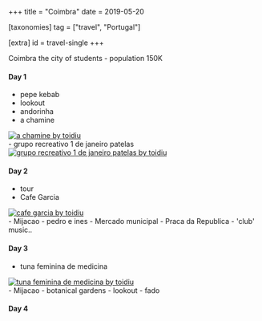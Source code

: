 +++
title = "Coimbra"
date = 2019-05-20

[taxonomies]
tag = ["travel", "Portugal"]

[extra]
id = travel-single
+++

Coimbra the city of students - population 150K
<!-- more -->

#### Day 1
- pepe kebab
- lookout
- andorinha
- a chamine
<div class='pixels-photo'>
<a href='https://500px.com/photo/306505859/a-chamine-by-toidiu' alt='a chamine by toidiu'>
    <img src='https://drscdn.500px.org/photo/306505859/m%3D900/v2?user_id=72462251&webp=true&sig=bd522897dc14d0646a393d3af471001f7ad859e89541cd1b53b498ca3ceb76f9' alt='a chamine by toidiu'>
</a>
</div>
- grupo recreativo 1 de janeiro patelas
<div class='pixels-photo'>
<a href='https://500px.com/photo/306505911/grupo-recreativo-1-de-janeiro-patelas-by-toidiu' alt='grupo recreativo 1 de janeiro patelas by toidiu'>
    <img src='https://drscdn.500px.org/photo/306505911/m%3D900/v2?user_id=72462251&webp=true&sig=e577236ae569b4b3a6f5a2e3b93777a4c124146bd8e4523052b39db8573a6f01' alt='grupo recreativo 1 de janeiro patelas by toidiu'>
</a>
</div>

#### Day 2
- tour
- Cafe Garcia
<div class='pixels-photo'>
<a href='https://500px.com/photo/306506027/cafe-garcia-by-toidiu' alt='cafe garcia by toidiu on 500px.com'>
    <img src='https://drscdn.500px.org/photo/306506027/m%3D900/v2?user_id=72462251&webp=true&sig=45ed4a1979013200cb0c98488e828adaaa26b0e61eb4bde10af41b68ace79171' alt='cafe garcia by toidiu'>
</a>
</div>
- Mijacao
- pedro e ines
- Mercado municipal
- Praca da Republica
  - 'club' music..

#### Day 3
- tuna feminina de medicina
<div class='pixels-photo'>
<a href='https://500px.com/photo/306506093/tuna-feminina-de-medicina-by-toidiu' alt='tuna feminina de medicina by toidiu'>
    <img src='https://drscdn.500px.org/photo/306506093/m%3D900/v2?user_id=72462251&webp=true&sig=d7cf3e80ec808938dfd1831494933f66469e9617067e4869e18b806295965ce7' alt='tuna feminina de medicina by toidiu'>
</a>
</div>
- Mijacao
- botanical gardens
- lookout
- fado

#### Day 4


